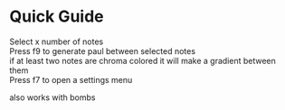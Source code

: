 # Quick Guide
Select x number of notes  
Press f9 to generate paul between selected notes  
if at least two notes are chroma colored it will make a gradient between them  
Press f7 to open a settings menu

also works with bombs  
